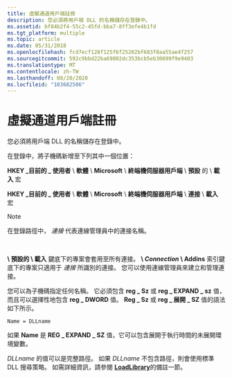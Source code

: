 ```yaml
---
title: 虛擬通道用戶端註冊
description: 您必須將用戶端 DLL 的名稱儲存在登錄中。
ms.assetid: bf84b2f4-55c2-45fd-bba7-8ff3efe4b1fd
ms.tgt_platform: multiple
ms.topic: article
ms.date: 05/31/2018
ms.openlocfilehash: fcd7ecf128f125f6f25202bf683f8aa55ae4f257
ms.sourcegitcommit: 592c9bbd22ba69802dc353bcb5eb30699f9e9403
ms.translationtype: MT
ms.contentlocale: zh-TW
ms.lasthandoff: 08/20/2020
ms.locfileid: "103682506"
---
```

# <a name="virtual-channel-client-registration"></a>虛擬通道用戶端註冊

您必須將用戶端 DLL 的名稱儲存在登錄中。

在登錄中，將子機碼新增至下列其中一個位置：

**HKEY \_目前的 \_ 使用者** \\ **軟體** \\ **Microsoft** \\ **終端機伺服器用戶端** \\ **預設** 的 \\ **載入** 宏

**HKEY \_目前的 \_ 使用者** \\ **軟體** \\ **Microsoft** \\ **終端機伺服器用戶端** \\ **連接** \\ **載入** 宏

> [!Note]  
> 在登錄路徑中， *連接* 代表連線管理員中的連接名稱。

 

**\\ 預設的 \\ 載入** 鍵底下的專案會套用至所有連接。 **\\ ***Connection*** \\ Addins** 索引鍵底下的專案只適用于 *連接* 所識別的連接。 您可以使用連線管理員來建立和管理連接。

您可以為子機碼指定任何名稱。 它必須包含 **reg \_ Sz** 或 **reg \_ EXPAND \_ sz** 值，而且可以選擇性地包含 **reg \_ DWORD** 值。 **Reg \_ Sz** 或 **reg \_ 展開 \_ SZ** 值的語法如下所示。

``` syntax
Name = DLLname
```

如果 **Name** 是 **REG \_ EXPAND \_ SZ** 值，它可以包含展開于執行時間的未展開環境變數。

*DLLname* 的值可以是完整路徑。 如果 *DLLname* 不包含路徑，則會使用標準 DLL 搜尋策略。 如需詳細資訊，請參閱 [**LoadLibrary**](/windows/desktop/api/libloaderapi/nf-libloaderapi-loadlibrarya)的備註一節。

 

 